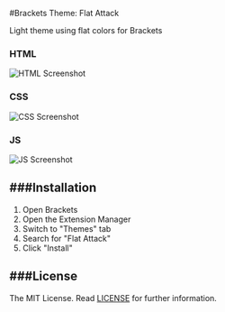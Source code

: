 #Brackets Theme: Flat Attack

Light theme using flat colors for Brackets

### HTML
![HTML Screenshot](https://github.com/ostranme/flat-attack/blob/master/screenshots/html.png)

### CSS
![CSS Screenshot](https://github.com/ostranme/flat-attack/blob/master/screenshots/css.png)

### JS
![JS Screenshot](https://github.com/ostranme/flat-attack/blob/master/screenshots/js.png)

###Installation
---

1. Open Brackets
2. Open the Extension Manager
3. Switch to "Themes" tab
4. Search for "Flat Attack"
5. Click "Install"

###License
---

The MIT License. Read [LICENSE](LICENSE) for further information.
